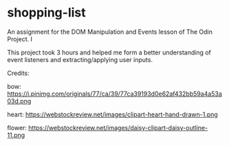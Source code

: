 # shopping-list
An assignment for the DOM Manipulation and Events lesson of The Odin Project. I

This project took 3 hours and helped me form a better understanding of event listeners
and extracting/applying user inputs. 

Credits:

bow: https://i.pinimg.com/originals/77/ca/39/77ca39193d0e62af432bb59a4a53a03d.png


heart: https://webstockreview.net/images/clipart-heart-hand-drawn-1.png


flower: https://webstockreview.net/images/daisy-clipart-daisy-outline-11.png